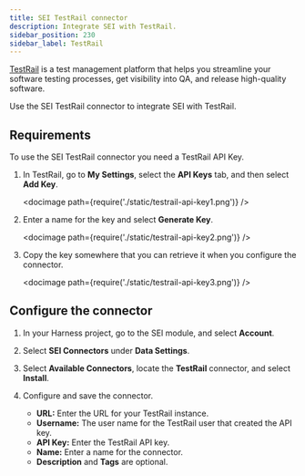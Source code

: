 ```yaml
---
title: SEI TestRail connector
description: Integrate SEI with TestRail.
sidebar_position: 230
sidebar_label: TestRail
---
```


[TestRail](https://www.testrail.com/) is a test management platform that helps you streamline your software testing processes, get visibility into QA, and release high-quality software.

Use the SEI TestRail connector to integrate SEI with TestRail.

## Requirements

To use the SEI TestRail connector you need a TestRail API Key.

1. In TestRail, go to **My Settings**, select the **API Keys** tab, and then select **Add Key**.

   <!-- ![](./static/testrail-api-key1.png) -->

   <docimage path={require('./static/testrail-api-key1.png')} />

2. Enter a name for the key and select **Generate Key**.

   <!-- ![](./static/testrail-api-key2.png) -->

   <docimage path={require('./static/testrail-api-key2.png')} />

3. Copy the key somewhere that you can retrieve it when you configure the connector.

   <!-- ![](./static/testrail-api-key3.png) -->

   <docimage path={require('./static/testrail-api-key3.png')} />

## Configure the connector

1. In your Harness project, go to the SEI module, and select **Account**.
2. Select **SEI Connectors** under **Data Settings**.
3. Select **Available Connectors**, locate the **TestRail** connector, and select **Install**.
4. Configure and save the connector.

   * **URL:** Enter the URL for your TestRail instance.
   * **Username:** The user name for the TestRail user that created the API key.
   * **API Key:** Enter the TestRail API key.
   * **Name:** Enter a name for the connector.
   * **Description** and **Tags** are optional.
